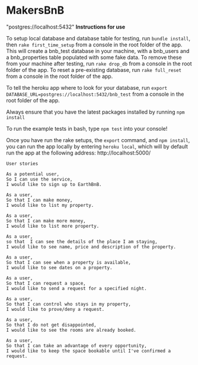 # MakersBnB
"postgres://localhost:5432"
**Instructions for use**

To setup local database and database table for testing, run `bundle install`, then `rake first_time_setup` from a console in the root folder of the app. This will create a bnb_test database in your machine, with a bnb_users and a bnb_properties table populated with some fake
data. To remove these from your machine after testing, run `rake drop_db` from a console in
the root folder of the app. To reset a pre-existing database, run `rake full_reset`
from a console in the root folder of the app.

To tell the heroku app where to look for your database,
run `export DATABASE_URL=postgres://localhost:5432/bnb_test` from a console in the root folder
of the app.

Always ensure that you have the latest packages installed by running `npm install`

To run the example tests in bash, type `npm test` into your console!

Once you have run the rake setups, the `export` command, and `npm install`, you can run the app locally by entering `heroku local`, which will by default run the app at the following address: http://localhost:5000/

```
User stories

As a potential user,
So I can use the service,
I would like to sign up to EarthBnB.

As a user,
So that I can make money,
I would like to list my property.

As a user,
So that I can make more money,
I would like to list more property.

As a user,
so that  I can see the details of the place I am staying,
I would like to see name, price and description of the property.

As a user,
So that I can see when a property is available,
I would like to see dates on a property.

As a user,
So that I can request a space,
I would like to send a request for a specified night.

As a user,
So that I can control who stays in my property,
I would like to prove/deny a request.

As a user,
So that I do not get disappointed,
I would like to see the rooms are already booked.

As a user,
So that I can take an advantage of every opportunity,
I would like to keep the space bookable until I've confirmed a request.
```
